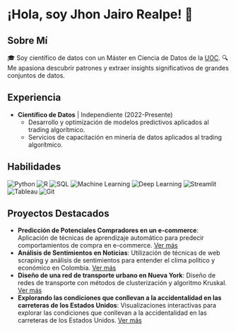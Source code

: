 # ¡Hola, soy Jhon Jairo Realpe! 👋

## Sobre Mí
🎓 Soy científico de datos con un Máster en Ciencia de Datos de la [UOC](https://www.uoc.edu/es/estudios/masters/master-universitario-data-science).
🔍 Me apasiona descubrir patrones y extraer insights significativos de grandes conjuntos de datos.

## Experiencia
- **Científico de Datos** | Independiente (2022-Presente)
  - Desarrollo y optimización de modelos predictivos aplicados al trading algorítmico.
  - Servicios de capacitación en minería de datos aplicados al trading algorítmico.

## Habilidades

![Python](https://img.shields.io/badge/Python-3776AB?style=for-the-badge&logo=python&logoColor=white)
![R](https://img.shields.io/badge/R-276DC3?style=for-the-badge&logo=r&logoColor=white)
![SQL](https://img.shields.io/badge/SQL-4479A1?style=for-the-badge&logo=mysql&logoColor=white)
![Machine Learning](https://img.shields.io/badge/Machine%20Learning-F7931E?style=for-the-badge&logo=scikit-learn&logoColor=white)
![Deep Learning](https://img.shields.io/badge/Deep%20Learning-FF6F00?style=for-the-badge&logo=tensorflow&logoColor=white)
![Streamlit](https://img.shields.io/badge/Streamlit-FF4B4B?style=for-the-badge&logo=streamlit&logoColor=white)
![Tableau](https://img.shields.io/badge/Tableau-E97627?style=for-the-badge&logo=tableau&logoColor=white)
![Git](https://img.shields.io/badge/Git-F05032?style=for-the-badge&logo=git&logoColor=white)

## Proyectos Destacados

- **Predicción de Potenciales Compradores en un e-commerce**: Aplicación de técnicas de aprendizaje automático para predecir comportamientos de compra en e-commerce. [Ver más](https://github.com/jhontd03/PredictionCustomer)
- **Análisis de Sentimientos en Noticias**: Utilización de técnicas de web scraping y análisis de sentimientos para entender el clima político y económico en Colombia. [Ver más](https://github.com/jhontd03/eltiemposcraper)
- **Diseño de una red de transporte urbano en Nueva York**: Diseño de redes de transporte con métodos de clusterización y algoritmo Kruskal. [Ver más](https://github.com/jhontd03/TransportNetworks)
- **Explorando las condiciones que conllevan a la accidentalidad en las carreteras de los Estados Unidos**: Visualizaciones interactivas para explorar las condiciones que conllevan a la accidentalidad en las carreteras de los Estados Unidos. [Ver más](https://github.com/jhontd03/accidentapp)
